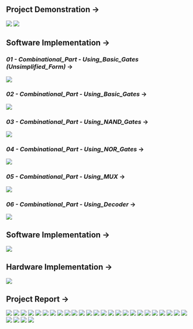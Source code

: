 ## Project Demonstration →

<img src="PNGs/Project_CSE231L_09 Spring 24-1.png">
<img src="PNGs/Project_CSE231L_09 Spring 24-2.png">

## Software Implementation →

### *01 - Combinational_Part - Using_Basic_Gates (Unsimplified_Form)* →
<img src="PNGs/01 - Combinational_Part - Using_Basic_Gates (Unsimplified_Form).png">

### *02 - Combinational_Part - Using_Basic_Gates* →
<img src="PNGs/02 - Combinational_Part - Using_Basic_Gates.png">

### *03 - Combinational_Part - Using_NAND_Gates* →
<img src="PNGs/03 - Combinational_Part - Using_NAND_Gates.png">

### *04 - Combinational_Part - Using_NOR_Gates* →
<img src="PNGs/04 - Combinational_Part - Using_NOR_Gates.png">

### *05 - Combinational_Part - Using_MUX* →
<img src="PNGs/05 - Combinational_Part - Using_MUX.png">

### *06 - Combinational_Part - Using_Decoder* →
<img src="PNGs/06 - Combinational_Part - Using_Decoder.png">

## Software Implementation →

<img src="PNGs/Software_Implementation_Of_Project.png">

## Hardware Implementation →

<img src="PNGs/Hardware_Overview.jpg">

## Project Report →

<img src="PNGs/Project_Report - Seven_Segment_Display-01.png">
<img src="PNGs/Project_Report - Seven_Segment_Display-02.png">
<img src="PNGs/Project_Report - Seven_Segment_Display-03.png">
<img src="PNGs/Project_Report - Seven_Segment_Display-04.png">
<img src="PNGs/Project_Report - Seven_Segment_Display-05.png">
<img src="PNGs/Project_Report - Seven_Segment_Display-06.png">
<img src="PNGs/Project_Report - Seven_Segment_Display-07.png">
<img src="PNGs/Project_Report - Seven_Segment_Display-08.png">
<img src="PNGs/Project_Report - Seven_Segment_Display-09.png">
<img src="PNGs/Project_Report - Seven_Segment_Display-10.png">
<img src="PNGs/Project_Report - Seven_Segment_Display-11.png">
<img src="PNGs/Project_Report - Seven_Segment_Display-12.png">
<img src="PNGs/Project_Report - Seven_Segment_Display-13.png">
<img src="PNGs/Project_Report - Seven_Segment_Display-14.png">
<img src="PNGs/Project_Report - Seven_Segment_Display-15.png">
<img src="PNGs/Project_Report - Seven_Segment_Display-16.png">
<img src="PNGs/Project_Report - Seven_Segment_Display-17.png">
<img src="PNGs/Project_Report - Seven_Segment_Display-18.png">
<img src="PNGs/Project_Report - Seven_Segment_Display-19.png">
<img src="PNGs/Project_Report - Seven_Segment_Display-20.png">
<img src="PNGs/Project_Report - Seven_Segment_Display-21.png">
<img src="PNGs/Project_Report - Seven_Segment_Display-22.png">
<img src="PNGs/Project_Report - Seven_Segment_Display-23.png">
<img src="PNGs/Project_Report - Seven_Segment_Display-24.png">
<img src="PNGs/Project_Report - Seven_Segment_Display-25.png">
<img src="PNGs/Project_Report - Seven_Segment_Display-26.png">
<img src="PNGs/Project_Report - Seven_Segment_Display-27.png">
<img src="PNGs/Project_Report - Seven_Segment_Display-28.png">
<img src="PNGs/Project_Report - Seven_Segment_Display-29.png">

